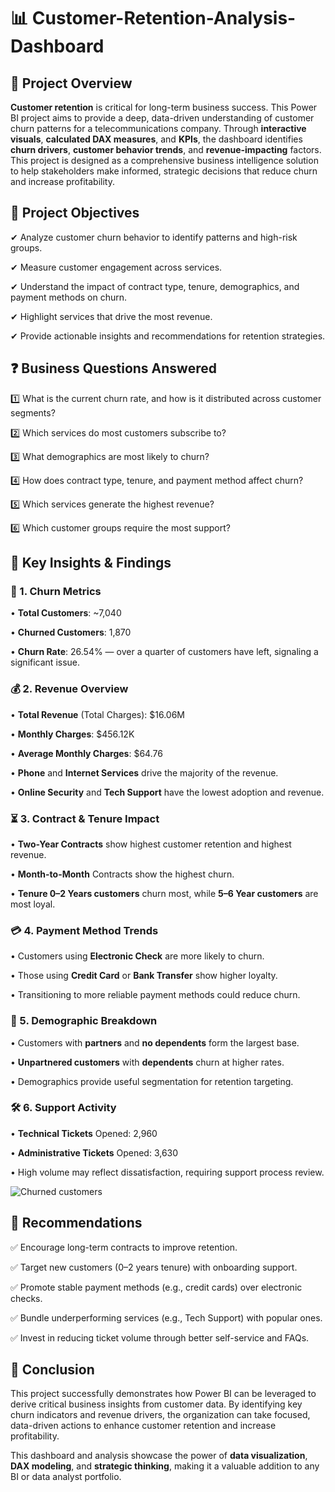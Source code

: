 # 📊 Customer-Retention-Analysis-Dashboard
## 🧾 Project Overview
**Customer retention** is critical for long-term business success. This Power BI project aims to provide a deep, data-driven understanding of customer churn patterns for a telecommunications company. Through **interactive visuals**, **calculated DAX measures**, and **KPIs**, the dashboard identifies **churn drivers**, **customer behavior trends**, and **revenue-impacting** factors.    
This project is designed as a comprehensive business intelligence solution to help stakeholders make informed, strategic decisions that reduce churn and increase profitability.

## 🎯 Project Objectives
✔ Analyze customer churn behavior to identify patterns and high-risk groups.

✔ Measure customer engagement across services.

✔ Understand the impact of contract type, tenure, demographics, and payment methods on churn.

✔ Highlight services that drive the most revenue.

✔ Provide actionable insights and recommendations for retention strategies.

## ❓ Business Questions Answered
1️⃣ What is the current churn rate, and how is it distributed across customer segments?

2️⃣ Which services do most customers subscribe to?

3️⃣ What demographics are most likely to churn?

4️⃣ How does contract type, tenure, and payment method affect churn?

5️⃣ Which services generate the highest revenue?

6️⃣ Which customer groups require the most support?

## 🧠 Key Insights & Findings
### 📌 1. Churn Metrics
  • **Total Customers**: ~7,040

• **Churned Customers**: 1,870

• **Churn Rate**: 26.54% — over a quarter of customers have left, signaling a significant issue.

### 💰 2. Revenue Overview
• **Total Revenue** (Total Charges): $16.06M

• **Monthly Charges**: $456.12K

• **Average Monthly Charges**: $64.76

• **Phone** and **Internet Services** drive the majority of the revenue.

• **Online Security** and **Tech Support** have the lowest adoption and revenue.

### ⏳ 3. Contract & Tenure Impact
• **Two-Year Contracts** show highest customer retention and highest revenue.

• **Month-to-Month** Contracts show the highest churn.

• **Tenure 0–2 Years customers** churn most, while **5–6 Year customers** are most loyal.

### 💳 4. Payment Method Trends
• Customers using **Electronic Check** are more likely to churn.

• Those using **Credit Card** or **Bank Transfer** show higher loyalty.

• Transitioning to more reliable payment methods could reduce churn.

### 👥 5. Demographic Breakdown
• Customers with **partners** and **no dependents** form the largest base.

• **Unpartnered customers** with **dependents** churn at higher rates.

• Demographics provide useful segmentation for retention targeting.

### 🛠️ 6. Support Activity
• **Technical Tickets** Opened: 2,960

• **Administrative Tickets**  Opened: 3,630

• High volume may reflect dissatisfaction, requiring support process review.

  ![Churned customers](https://github.com/user-attachments/assets/22610d7f-08a8-44d1-8558-892648de6c6d)


## 🧠 Recommendations
✅ Encourage long-term contracts to improve retention.

✅ Target new customers (0–2 years tenure) with onboarding support.

✅ Promote stable payment methods (e.g., credit cards) over electronic checks.

✅ Bundle underperforming services (e.g., Tech Support) with popular ones.

✅ Invest in reducing ticket volume through better self-service and FAQs.

## 🧾 Conclusion
This project successfully demonstrates how Power BI can be leveraged to derive critical business insights from customer data. By identifying key churn indicators and revenue drivers, the organization can take focused, data-driven actions to enhance customer retention and increase profitability.

This dashboard and analysis showcase the power of **data visualization**, **DAX modeling**, and **strategic thinking**, making it a valuable addition to any BI or data analyst portfolio.

